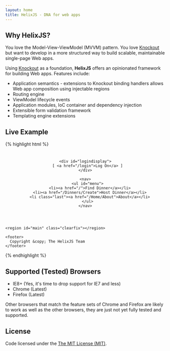 ```yaml
---
layout: home
title: HelixJS - DNA for web apps
---
```


## Why HelixJS?

You love the Model-View-ViewModel (MVVM) pattern. You love [Knockout](http://knockoutjs.org) but want to develop in a more structured way to build scalable, maintainable single-page Web apps.

Using [Knockout](http://knockoutjs.org) as a foundation, **HelixJS** offers an opinionated framework for building Web apps. Features include:

- Application semantics - extensions to Knockout binding handlers allows  Web app composition using injectable regions
- Routing engine
- ViewModel lifecycle events
- Application modules, IoC container and dependency injection
- Extensible form validation framework
- Templating engine extensions

## Live Example

{% highlight html %}
<body data-bind="app: true">
  <div class="page">
    <header>
    <div id="title">
      <h1>
        <a href="/" title="Nerd Dinner" class="logo"></a>
      </h1>
    </div>

    <div id="logindisplay">
      [ <a href="/login">Log On</a> ]
    </div>

    <nav>
      <ul id="menu">
        <li><a href="/">Find Dinner</a></li>
        <li><a href="/Dinners/Create">Host Dinner</a></li>
        <li class="last"><a href="/Home/About">About</a></li>
      </ul>
    </nav>
  </header>
  
    <region id="main" class="clearfix"></region>

    <footer>
      Copyright &copy; The HelixJS Team
    </footer>
  </div>
</body>
{% endhighlight %}

## Supported (Tested) Browsers

- IE8+ (Yes, it's time to drop support for IE7 and less)
- Chrome (Latest)
- Firefox (Latest)

Other browsers that match the feature sets of Chrome and Firefox are likely to work as well as the other browsers, they are just not yet fully tested and supported.

## License

Code licensed under the [The MIT License (MIT)](http://www.opensource.org/licenses/mit-license.php).